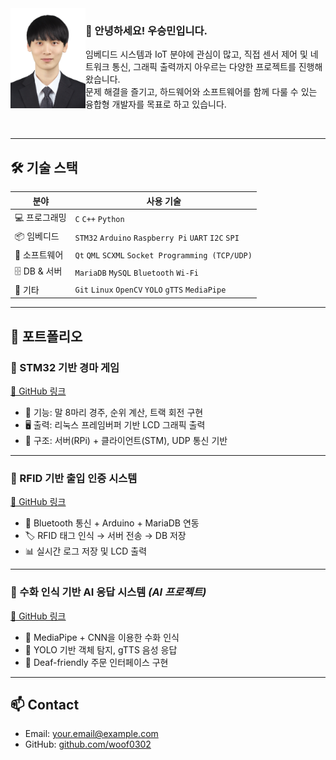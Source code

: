 <!-- 프로필 사진 -->
<img align="left" src="https://raw.githubusercontent.com/woof0302/woof0302/main/images/profile.JPG" width="120" height="160">

<!-- 자기소개 -->
### 👋 안녕하세요! 우승민입니다.

임베디드 시스템과 IoT 분야에 관심이 많고, 직접 센서 제어 및 네트워크 통신, 그래픽 출력까지 아우르는 다양한 프로젝트를 진행해왔습니다.  
문제 해결을 즐기고, 하드웨어와 소프트웨어를 함께 다룰 수 있는 융합형 개발자를 목표로 하고 있습니다.

<br clear="left"/>

---

## 🛠️ 기술 스택

| 분야 | 사용 기술 |
|------|-----------|
| 💻 프로그래밍 | `C` `C++` `Python` |
| 📦 임베디드 | `STM32` `Arduino` `Raspberry Pi` `UART` `I2C` `SPI` |
| 🧠 소프트웨어 | `Qt` `QML` `SCXML` `Socket Programming (TCP/UDP)` |
| 🗄️ DB & 서버 | `MariaDB` `MySQL` `Bluetooth` `Wi-Fi` |
| 🧩 기타 | `Git` `Linux` `OpenCV` `YOLO` `gTTS` `MediaPipe` |

---

## 💼 포트폴리오

### 🐎 STM32 기반 경마 게임
[🔗 GitHub 링크](https://github.com/woof0302/horse-racing-game)

- 🧠 기능: 말 8마리 경주, 순위 계산, 트랙 회전 구현  
- 🖥️ 출력: 리눅스 프레임버퍼 기반 LCD 그래픽 출력  
- 🧩 구조: 서버(RPi) + 클라이언트(STM), UDP 통신 기반  

---

### 🔐 RFID 기반 출입 인증 시스템
[🔗 GitHub 링크](https://github.com/woof0302/rfid-access-system)

- 📡 Bluetooth 통신 + Arduino + MariaDB 연동  
- 🏷️ RFID 태그 인식 → 서버 전송 → DB 저장  
- 📊 실시간 로그 저장 및 LCD 출력  

---

### 🧠 수화 인식 기반 AI 응답 시스템 *(AI 프로젝트)*
[🔗 GitHub 링크](https://github.com/woof0302/sign-language-ai)

- 🎥 MediaPipe + CNN을 이용한 수화 인식  
- 🤖 YOLO 기반 객체 탐지, gTTS 음성 응답  
- 💬 Deaf-friendly 주문 인터페이스 구현  

---

## 📫 Contact

- Email: your.email@example.com  
- GitHub: [github.com/woof0302](https://github.com/woof0302)
